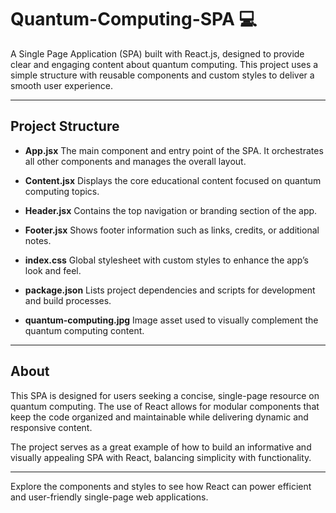 # Quantum-Computing-SPA 💻

A Single Page Application (SPA) built with React.js, designed to provide clear and engaging content about quantum computing. This project uses a simple structure with reusable components and custom styles to deliver a smooth user experience.

---

## Project Structure

* **App.jsx**
  The main component and entry point of the SPA. It orchestrates all other components and manages the overall layout.

* **Content.jsx**
  Displays the core educational content focused on quantum computing topics.

* **Header.jsx**
  Contains the top navigation or branding section of the app.

* **Footer.jsx**
  Shows footer information such as links, credits, or additional notes.

* **index.css**
  Global stylesheet with custom styles to enhance the app’s look and feel.

* **package.json**
  Lists project dependencies and scripts for development and build processes.

* **quantum-computing.jpg**
  Image asset used to visually complement the quantum computing content.

---

## About

This SPA is designed for users seeking a concise, single-page resource on quantum computing. The use of React allows for modular components that keep the code organized and maintainable while delivering dynamic and responsive content.

The project serves as a great example of how to build an informative and visually appealing SPA with React, balancing simplicity with functionality.

---

Explore the components and styles to see how React can power efficient and user-friendly single-page web applications.
